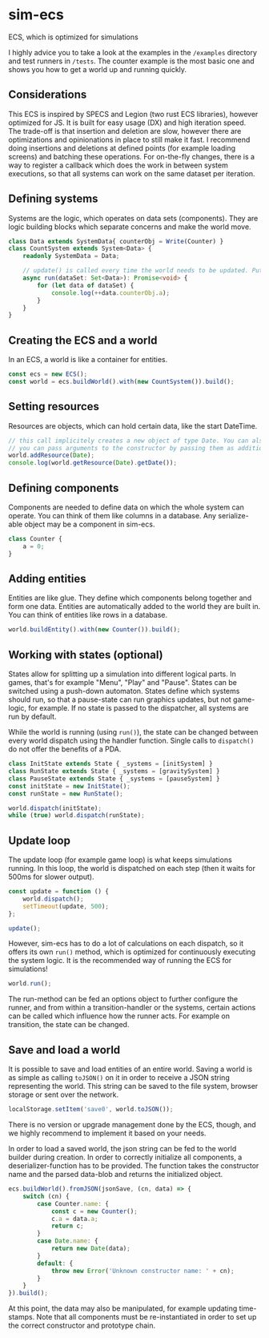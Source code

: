 # sim-ecs
ECS, which is optimized for simulations

I highly advice you to take a look at the examples in the `/examples` directory 
and test runners in `/tests`.
The counter example is the most basic one and shows you how to get a world up and running quickly.


## Considerations

This ECS is inspired by SPECS and Legion (two rust ECS libraries), however optimized for JS.
It is built for easy usage (DX) and high iteration speed.
The trade-off is that insertion and deletion are slow,
however there are optimizations and opinionations in place to still make it fast.
I recommend doing insertions and deletions at defined points (for example loading screens)
and batching these operations.
For on-the-fly changes, there is a way to register a callback which does the work
in between system executions, so that all systems can work on the same dataset per iteration. 


## Defining systems

Systems are the logic, which operates on data sets (components).
They are logic building blocks which separate concerns and make the world move.

```typescript
class Data extends SystemData{ counterObj = Write(Counter) }
class CountSystem extends System<Data> {
    readonly SystemData = Data;

    // update() is called every time the world needs to be updated. Put your logic in there
    async run(dataSet: Set<Data>): Promise<void> {
        for (let data of dataSet) {
            console.log(++data.counterObj.a);
        }
    }
}
```


## Creating the ECS and a world

In an ECS, a world is like a container for entities.

```typescript
const ecs = new ECS();
const world = ecs.buildWorld().with(new CountSystem()).build();
```


## Setting resources

Resources are objects, which can hold certain data, like the start DateTime.

```typescript
// this call implicitely creates a new object of type Date. You can also pass an instance instead.
// you can pass arguments to the constructor by passing them as additional parameters here
world.addResource(Date);
console.log(world.getResource(Date).getDate());
```


## Defining components

Components are needed to define data on which the whole system can operate.
You can think of them like columns in a database.
Any serialize-able object may be a component in sim-ecs.

```typescript
class Counter {
    a = 0;
}
```


## Adding entities

Entities are like glue. They define which components belong together and form one data.
Entities are automatically added to the world they are built in.
You can think of entities like rows in a database.

```typescript
world.buildEntity().with(new Counter()).build();
```


## Working with states (optional)

States allow for splitting up a simulation into different logical parts.
In games, that's for example "Menu", "Play" and "Pause".
States can be switched using a push-down automaton.
States define which systems should run, so that a pause-state can run graphics updates, but not game-logic, for example.
If no state is passed to the dispatcher, all systems are run by default.

While the world is running (using `run()`), the state can be changed between every world dispatch
using the handler function. Single calls to `dispatch()` do not offer the benefits of a PDA.

```typescript
class InitState extends State { _systems = [initSystem] }
class RunState extends State { _systems = [gravitySystem] }
class PauseState extends State { _systems = [pauseSystem] }
const initState = new InitState();
const runState = new RunState();

world.dispatch(initState);
while (true) world.dispatch(runState);
``` 

## Update loop

The update loop (for example game loop) is what keeps simulations running.
In this loop, the world is dispatched on each step (then it waits for 500ms for slower output).

```typescript
const update = function () {
    world.dispatch();
    setTimeout(update, 500);
};

update();
```

However, sim-ecs has to do a lot of calculations on each dispatch,
so it offers its own `run()` method, which is optimized for continuously executing the system logic.
It is the recommended way of running the ECS for simulations!

```typescript
world.run();
```

The run-method can be fed an options object to further configure the runner,
and from within a transition-handler or the systems, certain actions can be called
which influence how the runner acts. For example on transition, the state can be changed.


## Save and load a world

It is possible to save and load entities of an entire world.
Saving a world is as simple as calling `toJSON()` on it in order to receive a JSON string representing the world.
This string can be saved to the file system, browser storage or sent over the network.

```typescript
localStorage.setItem('save0', world.toJSON());
```

There is no version or upgrade management done by the ECS, though, and we highly recommend to implement it based on your needs.

In order to load a saved world, the json string can be fed to the world builder during creation.
In order to correctly initialize all components, a deserializer-function has to be provided.
The function takes the constructor name and the parsed data-blob and returns the initialized object.

```typescript
ecs.buildWorld().fromJSON(jsonSave, (cn, data) => {
    switch (cn) {
        case Counter.name: {
            const c = new Counter();
            c.a = data.a;
            return c;
        }
        case Date.name: {
            return new Date(data);
        }
        default: {
            throw new Error('Unknown constructor name: ' + cn);
        }
    }
}).build();
```

At this point, the data may also be manipulated, for example updating time-stamps.
Note that all components must be re-instantiated in order to set up the correct constructor and prototype chain.
